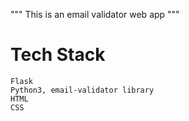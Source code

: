 """ This is an email validator web app """


# Tech Stack

    Flask
    Python3, email-validator library 
    HTML
    CSS